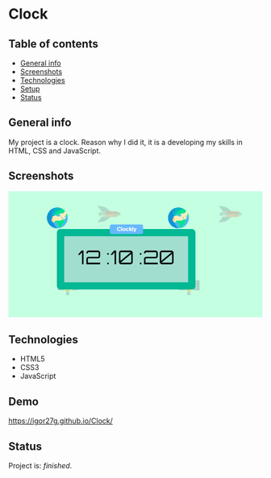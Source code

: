 # Clock

## Table of contents

* [General info](#general-info)
* [Screenshots](#screenshots)
* [Technologies](#technologies)
* [Setup](#setup)
* [Status](#status)

## General info
My project is a clock. Reason why I did it, it is a developing my skills in HTML, CSS and JavaScript.

## Screenshots
![Example screenshot](./img/screenshot.png)

## Technologies
* HTML5 
* CSS3 
* JavaScript 

## Demo
https://igor27g.github.io/Clock/


## Status
Project is: _finished_.


